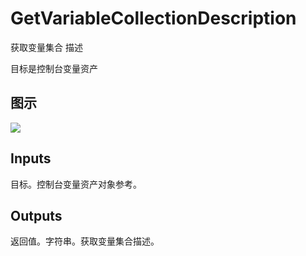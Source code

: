 # GetVariableCollectionDescription

获取变量集合 描述

目标是控制台变量资产

## 图示

![]($-20221218-18300285.png)

## Inputs

目标。控制台变量资产对象参考。 

## Outputs

返回值。字符串。获取变量集合描述。
